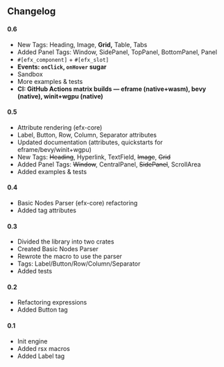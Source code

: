 ## Changelog

#### 0.6
- New Tags: Heading, Image, **Grid,** Table, Tabs
- Added Panel Tags: Window, SidePanel, TopPanel, BottomPanel, Panel
- `#[efx_component]` + `#[efx_slot]`
- **Events: `onClick`, `onHover` sugar**
- Sandbox
- More examples & tests
- **CI: GitHub Actions matrix builds — eframe (native+wasm), bevy (native), winit+wgpu (native)**

#### 0.5
- Attribute rendering (efx-core)
- Label, Button, Row, Column, Separator attributes
- Updated documentation (attributes, quickstarts for eframe/bevy/winit+wgpu)
- New Tags: ~~Heading~~, Hyperlink, TextField, ~~Image~~, ~~Grid~~
- Added Panel Tags: ~~Window~~, CentralPanel, ~~SidePanel~~, ScrollArea
- Added examples & tests

#### 0.4
- Basic Nodes Parser (efx-core) refactoring
- Added tag attributes

#### 0.3
- Divided the library into two crates
- Created Basic Nodes Parser
- Rewrote the macro to use the parser
- Tags: Label/Button/Row/Column/Separator
- Added tests

#### 0.2
- Refactoring expressions
- Added Button tag

#### 0.1
- Init engine
- Added rsx macros
- Added Label tag
